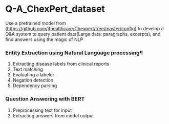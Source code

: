# Q-A_ChexPert_dataset
Use a pretrained model from (https://github.com/jfhealthcare/Chexpert/tree/master/config) to develop a Q&amp;A system to query patient data(Large data: paragraphs, excerpts), and find answers using the magic of NLP

### Entity Extraction using Natural Language processing¶
1. Extracting disease labels from clinical reports
2. Text matching
3. Evaluating a labeler
4. Negation detection
5. Dependency parsing

### Question Answering with BERT
1. Preprocessing text for input
2. Extracting answers from model output
